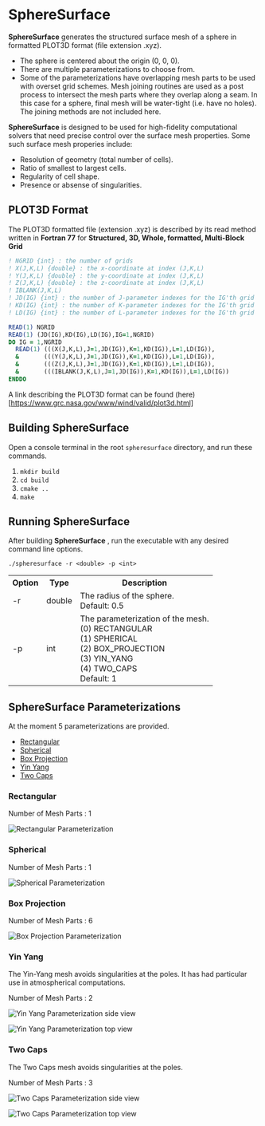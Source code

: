 # SphereSurface

**SphereSurface** generates the structured surface mesh of a sphere in formatted PLOT3D format (file extension .xyz).

* The sphere is centered about the origin (0, 0, 0).
* There are multiple parameterizations to choose from.
* Some of the parameterizations have overlapping mesh parts to be used with overset grid schemes. Mesh joining routines are used as a post process to intersect the mesh parts where they overlap along a seam. In this case for a sphere, final mesh will be water-tight (i.e. have no holes). The joining methods are not included here.

**SphereSurface** is designed to be used for high-fidelity computational solvers that need precise control over the surface mesh properties. Some such surface mesh properies include:

* Resolution of geometry (total number of cells).
* Ratio of smallest to largest cells.
* Regularity of cell shape.
* Presence or absense of singularities.

## PLOT3D Format

The PLOT3D formatted file (extension .xyz) is described by its read method written in **Fortran 77** for **Structured, 3D, Whole, formatted, Multi-Block Grid**

```fortran
! NGRID {int} : the number of grids
! X(J,K,L) {double} : the x-coordinate at index (J,K,L)
! Y(J,K,L) {double} : the y-coordinate at index (J,K,L)
! Z(J,K,L) {double} : the z-coordinate at index (J,K,L)
! IBLANK(J,K,L)
! JD(IG) {int} : the number of J-parameter indexes for the IG'th grid
! KD(IG) {int} : the number of K-parameter indexes for the IG'th grid
! LD(IG) {int} : the number of L-parameter indexes for the IG'th grid

READ(1) NGRID
READ(1) (JD(IG),KD(IG),LD(IG),IG=1,NGRID)
DO IG = 1,NGRID
  READ(1) (((X(J,K,L),J=1,JD(IG)),K=1,KD(IG)),L=1,LD(IG)),
  &       (((Y(J,K,L),J=1,JD(IG)),K=1,KD(IG)),L=1,LD(IG)),
  &       (((Z(J,K,L),J=1,JD(IG)),K=1,KD(IG)),L=1,LD(IG)),
  &       (((IBLANK(J,K,L),J=1,JD(IG)),K=1,KD(IG)),L=1,LD(IG))
ENDDO
 ```

A link describing the PLOT3D format can be found (here)[https://www.grc.nasa.gov/www/wind/valid/plot3d.html]

## Building SphereSurface

Open a console terminal in the root `spheresurface` directory, and run these commands.

1. `mkdir build`
1. `cd build`
1. `cmake ..`
1. `make`

## Running SphereSurface

After building **SphereSurface** , run the executable with any desired command line options.

```console
./spheresurface -r <double> -p <int>
```

<table>
  <tr>
    <th>Option</th>
    <th>Type</th>
    <th>Description</th>
  </tr>
  <tr>
    <td>-r</td>
    <td>double</td>
    <td>
      The radius of the sphere.<br>Default: 0.5
    </td>
  </tr>
  <tr>
    <td>-p</td>
    <td>int</td>
    <td>
      The parameterization of the mesh.<br>(0) RECTANGULAR<br>(1) SPHERICAL<br>(2) BOX_PROJECTION<br>(3) YIN_YANG<br>(4) TWO_CAPS<br>Default: 1
    </td>
  </tr>
</table>


## SphereSurface Parameterizations

At the moment 5 parameterizations are provided.

* [Rectangular](#rectangular)
* [Spherical](#spherical)
* [Box Projection](#boxprojection)
* [Yin Yang](#yinyang)
* [Two Caps](#twocaps)

### Rectangular

Number of Mesh Parts : 1

![Rectangular Parameterization](./doc/images/Sphere-Rectangular-r0.5-1080p.png)

### Spherical

Number of Mesh Parts : 1

![Spherical Parameterization](./doc/images/Sphere-Spherical-r0.5-1080p.png)

### Box Projection

Number of Mesh Parts : 6

![Box Projection Parameterization](./doc/images/Sphere-BoxProjection-r0.5-1080p.png)

### Yin Yang

The Yin-Yang mesh avoids singularities at the poles. It has had particular use in atmospherical computations.

Number of Mesh Parts : 2

![Yin Yang Parameterization side view](./doc/images/Sphere-YinYang-side-r0.5-1080p.png)

![Yin Yang Parameterization top view](./doc/images/Sphere-YinYang-top-r0.5-1080p.png)

### Two Caps

The Two Caps mesh avoids singularities at the poles.

Number of Mesh Parts : 3

![Two Caps Parameterization side view](./doc/images/Sphere-TwoCaps-side-r0.5-1080p.png)

![Two Caps Parameterization top view](./doc/images/Sphere-TwoCaps-top-r0.5-1080p.png)

